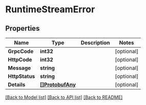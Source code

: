 # RuntimeStreamError

## Properties

Name | Type | Description | Notes
------------ | ------------- | ------------- | -------------
**GrpcCode** | **int32** |  | [optional] 
**HttpCode** | **int32** |  | [optional] 
**Message** | **string** |  | [optional] 
**HttpStatus** | **string** |  | [optional] 
**Details** | [**[]ProtobufAny**](protobufAny.md) |  | [optional] 

[[Back to Model list]](../README.md#documentation-for-models) [[Back to API list]](../README.md#documentation-for-api-endpoints) [[Back to README]](../README.md)



